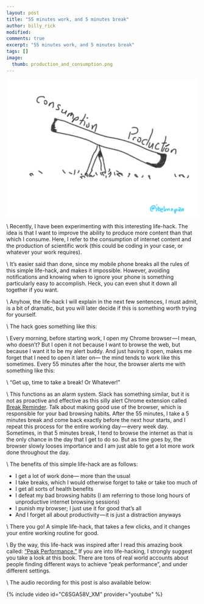 ```yaml
---
layout: post
title: "55 minutes work, and 5 minutes break"
author: billy_rick
modified:
comments: true
excerpt: "55 minutes work, and 5 minutes break"
tags: []
image:
  thumb: production_and_consumption.png
---
```


![alt text](https://github.com/omarsar/omarsar.github.io/blob/master/images/production_and_consumption.png?raw=true "production and consumption")

\\
Recently, I have been experimenting with this interesting life-hack. The idea is that I want to improve the ability to produce more content than that which I consume. Here, I refer to the consumption of internet content and the production of scientific work (this could be coding in your case, or whatever your work requires).

\\
It’s easier said than done, since my mobile phone breaks all the rules of this simple life-hack, and makes it impossible. However, avoiding notifications and knowing when to ignore your phone is something particularly easy to accomplish. Heck, you can even shut it down all together if you want.

\\
Anyhow, the life-hack I will explain in the next few sentences, I must admit, is a bit of dramatic, but you will later decide if this is something worth trying for yourself.

\\
The hack goes something like this:

\\
Every morning, before starting work, I open my Chrome browser — I mean, who doesn’t? But I open it not because I want to browse the web, but because I want it to be my alert buddy. And just having it open, makes me forget that I need to open it later on— the mind tends to work like this sometimes. Every 55 minutes after the hour, the browser alerts me with something like this:

\\
“Get up, time to take a break! Or Whatever!”

\\
This functions as an alarm system. Slack has something similar, but it is not as proactive and effective as this silly alert Chrome extension called [Break Reminder](https://chrome.google.com/webstore/detail/break-reminder/phccffijboagkfgemgmbhlhloobgnmea). Talk about making good use of the browser, which is responsible for your bad browsing habits. After the 55 minutes, I take a 5 minutes break and come back exactly before the next hour starts, and I repeat this process for the entire working day — every week day. Sometimes, in that 5 minutes break, I tend to browse the internet as that is the only chance in the day that I get to do so. But as time goes by, the browser slowly looses importance and I am just able to get a lot more work done throughout the day.

\\
The benefits of this simple life-hack are as follows:

- I get a lot of work done— more than the usual
- I take breaks, which I would otherwise forget to take or take too much of
- I get all sorts of health benefits
- I defeat my bad browsing habits (I am referring to those long hours of unproductive internet browsing sessions)
- I punish my browser; I just use it for good that’s all
- And I forget all about productivity — it is just a distraction anyways

\\
There you go! A simple life-hack, that takes a few clicks, and it changes your entire working routine for good.

\\
By the way, this life-hack was inspired after I read this amazing book called: [“Peak Performance.”](https://www.goodreads.com/book/show/31450959-peak-performance) If you are into life-hacking, I strongly suggest you take a look at this book. There are tons of real world accounts about people finding different ways to achieve “peak performance”, and under different settings.

\\
The audio recording for this post is also available below:


{% include video id="C6SGA58V_XM" provider="youtube" %}
